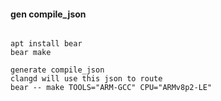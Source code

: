 
#### gen compile_json

```

apt install bear
bear make

generate compile_json
clangd will use this json to route
bear -- make TOOLS="ARM-GCC" CPU="ARMv8p2-LE"

```



